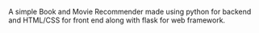 A simple Book and Movie Recommender made using python for backend and HTML/CSS for front end along with flask for web framework.
